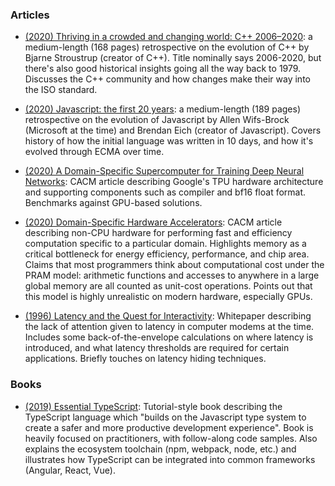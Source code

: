 ### Articles

* [(2020) Thriving in a crowded and changing world: C++ 2006–2020](https://dl.acm.org/doi/abs/10.1145/3386320):
  a medium-length (168 pages) retrospective on the evolution of C++ by Bjarne
  Stroustrup (creator of C++).  Title nominally says 2006-2020, but there's also
  good historical insights going all the way back to 1979.  Discusses the C++
  community and how changes make their way into the ISO standard.
* [(2020) Javascript: the first 20 years](https://dl.acm.org/doi/10.1145/3386327): a
  medium-length (189 pages) retrospective on the evolution of Javascript by
  Allen Wifs-Brock (Microsoft at the time) and Brendan Eich (creator of
  Javascript).  Covers history of how the initial language was written in 10
  days, and how it's evolved through ECMA over time.

* [(2020) A Domain-Specific Supercomputer for Training Deep Neural Networks](https://cacm.acm.org/magazines/2020/7/245702-a-domain-specific-supercomputer-for-training-deep-neural-networks/fulltext):
  CACM article describing Google's TPU hardware architecture and supporting
  components such as compiler and bf16 float format.  Benchmarks against
  GPU-based solutions.
* [(2020) Domain-Specific Hardware Accelerators](https://cacm.acm.org/magazines/2020/7/245701-domain-specific-hardware-accelerators/fulltext):
  CACM article describing non-CPU hardware for performing fast and efficiency
  computation specific to a particular domain.  Highlights memory as a critical
  bottleneck for energy efficiency, performance, and chip area.  Claims that
  most programmers think about computational cost under the PRAM model:
  arithmetic functions and accesses to anywhere in a large global memory are all
  counted as unit-cost operations.  Points out that this model is highly
  unrealistic on modern hardware, especially GPUs.
* [(1996) Latency and the Quest for Interactivity](stuartcheshire.org/papers/LatencyQuest.pdf):
  Whitepaper describing the lack of attention given to latency in computer
  modems at the time.  Includes some back-of-the-envelope calculations on where
  latency is introduced, and what latency thresholds are required for certain
  applications.  Briefly touches on latency hiding techniques.

### Books

* [(2019) Essential TypeScript](https://www.amazon.com/dp/B07WZXYTRH/):
  Tutorial-style book describing the TypeScript language which "builds on the
  Javascript type system to create a safer and more productive development
  experience".  Book is heavily focused on practitioners, with follow-along code
  samples.  Also explains the ecosystem toolchain (npm, webpack, node, etc.) and
  illustrates how TypeScript can be integrated into common frameworks (Angular,
  React, Vue).

